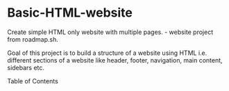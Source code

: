 # Basic-HTML-website
Create simple HTML only website with multiple pages. - website project from roadmap.sh.

Goal of this project is to build a structure of a website using HTML i.e. different sections of a website like header, footer, navigation, main content, sidebars etc.

Table of Contents




